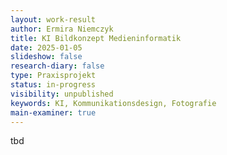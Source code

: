 ```yaml
---
layout: work-result
author: Ermira Niemczyk
title: KI Bildkonzept Medieninformatik
date: 2025-01-05
slideshow: false
research-diary: false
type: Praxisprojekt
status: in-progress
visibility: unpublished
keywords: KI, Kommunikationsdesign, Fotografie
main-examiner: true
---
```

tbd

